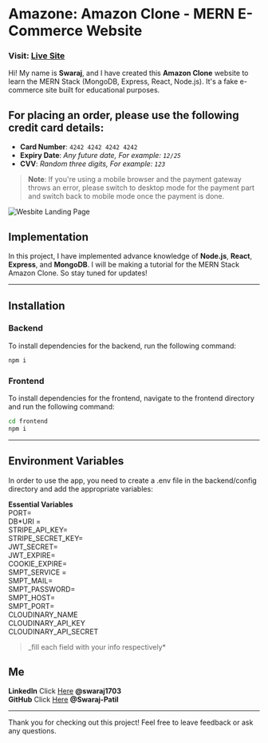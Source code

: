 # Amazone: Amazon Clone - MERN E-Commerce Website

### Visit: [Live Site](https://amazonee.vercel.app/)

Hi! My name is **Swaraj**, and I have created this **Amazon Clone** website to learn the MERN Stack (MongoDB, Express, React, Node.js). It's a fake e-commerce site built for educational purposes.

## **For placing an order, please use the following credit card details:**

- **Card Number**: `4242 4242 4242 4242`
- **Expiry Date**: _Any future date, For example: `12/25`_
- **CVV**: _Random three digits, For example: `123`_

> **Note**: If you're using a mobile browser and the payment gateway throws an error, please switch to desktop mode for the payment part and switch back to mobile mode once the payment is done.

![Wesbite Landing Page](https://res.cloudinary.com/dpwr2flc5/image/upload/v1735153765/amazone_home_o0algs.png)

## **Implementation**

In this project, I have implemented advance knowledge of **Node.js**, **React**, **Express**, and **MongoDB**. I will be making a tutorial for the MERN Stack Amazon Clone. So stay tuned for updates!

---

## **Installation**

### **Backend**

To install dependencies for the backend, run the following command:

```bash
npm i
```

### **Frontend**

To install dependencies for the frontend, navigate to the frontend directory and run the following command:

```bash
cd frontend
npm i
```

---

## Environment Variables

In order to use the app, you need to create a .env file in the backend/config directory and add the appropriate variables:

**Essential Variables**  
PORT=  
DB\*URI =  
STRIPE_API_KEY=  
STRIPE_SECRET_KEY=  
JWT_SECRET=  
JWT_EXPIRE=  
COOKIE_EXPIRE=  
SMPT_SERVICE =  
SMPT_MAIL=  
SMPT_PASSWORD=  
SMPT_HOST=  
SMPT_PORT=  
CLOUDINARY_NAME  
CLOUDINARY_API_KEY  
CLOUDINARY_API_SECRET

> \_fill each field with your info respectively\*

## Me

**LinkedIn** Click [Here](https://in.linkedin.com/in/swaraj1703) **@swaraj1703**  
**GitHub** Click [Here](https://github.com/Swaraj-Patil) **@Swaraj-Patil**

---

Thank you for checking out this project! Feel free to leave feedback or ask any questions.
